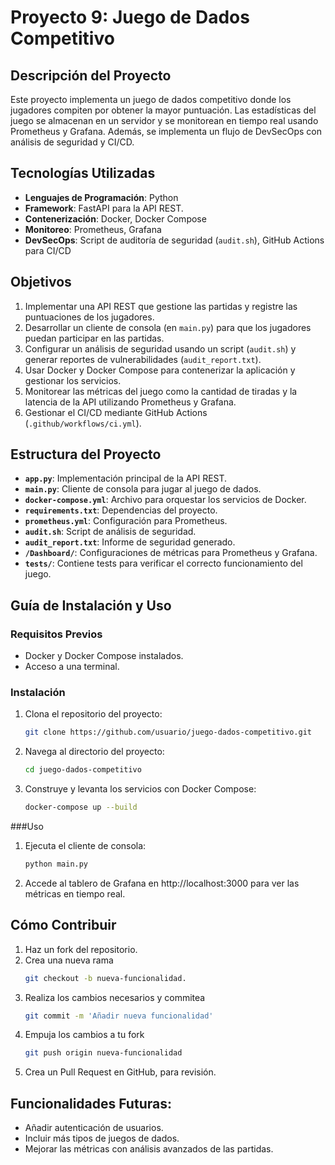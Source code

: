 # Proyecto 9: Juego de Dados Competitivo

## Descripción del Proyecto
Este proyecto implementa un juego de dados competitivo donde los jugadores compiten por obtener la mayor puntuación. Las estadísticas del juego se almacenan en un servidor y se monitorean en tiempo real usando Prometheus y Grafana. Además, se implementa un flujo de DevSecOps con análisis de seguridad y CI/CD.

## Tecnologías Utilizadas
- **Lenguajes de Programación**: Python
- **Framework**: FastAPI para la API REST.
- **Contenerización**: Docker, Docker Compose
- **Monitoreo**: Prometheus, Grafana
- **DevSecOps**: Script de auditoría de seguridad (`audit.sh`), GitHub Actions para CI/CD

## Objetivos
1. Implementar una API REST que gestione las partidas y registre las puntuaciones de los jugadores.
2. Desarrollar un cliente de consola (en `main.py`) para que los jugadores puedan participar en las partidas.
3. Configurar un análisis de seguridad usando un script (`audit.sh`) y generar reportes de vulnerabilidades (`audit_report.txt`).
4. Usar Docker y Docker Compose para contenerizar la aplicación y gestionar los servicios.
5. Monitorear las métricas del juego como la cantidad de tiradas y la latencia de la API utilizando Prometheus y Grafana.
6. Gestionar el CI/CD mediante GitHub Actions (`.github/workflows/ci.yml`).

## Estructura del Proyecto
- **`app.py`**: Implementación principal de la API REST.
- **`main.py`**: Cliente de consola para jugar al juego de dados.
- **`docker-compose.yml`**: Archivo para orquestar los servicios de Docker.
- **`requirements.txt`**: Dependencias del proyecto.
- **`prometheus.yml`**: Configuración para Prometheus.
- **`audit.sh`**: Script de análisis de seguridad.
- **`audit_report.txt`**: Informe de seguridad generado.
- **`/Dashboard/`**: Configuraciones de métricas para Prometheus y Grafana.
- **`tests/`**: Contiene tests para verificar el correcto funcionamiento del juego.

## Guía de Instalación y Uso

### Requisitos Previos
- Docker y Docker Compose instalados.
- Acceso a una terminal.

### Instalación
1. Clona el repositorio del proyecto:
   ```bash
   git clone https://github.com/usuario/juego-dados-competitivo.git
2. Navega al directorio del proyecto:
   ```bash
   cd juego-dados-competitivo
3. Construye y levanta los servicios con Docker Compose:
    ```bash
   docker-compose up --build
###Uso
1. Ejecuta el cliente de consola:
   ```bash
   python main.py
2. Accede al tablero de Grafana en http://localhost:3000 para ver las métricas en tiempo real.

## Cómo Contribuir
1. Haz un fork del repositorio.
2. Crea una nueva rama
   ```bash
   git checkout -b nueva-funcionalidad.
3. Realiza los cambios necesarios y commitea
   ```bash
   git commit -m 'Añadir nueva funcionalidad'
4. Empuja los cambios a tu fork
   ```bash
   git push origin nueva-funcionalidad
6. Crea un Pull Request en GitHub, para revisión.

## Funcionalidades Futuras:
- Añadir autenticación de usuarios.
- Incluir más tipos de juegos de dados.
- Mejorar las métricas con análisis avanzados de las partidas.
